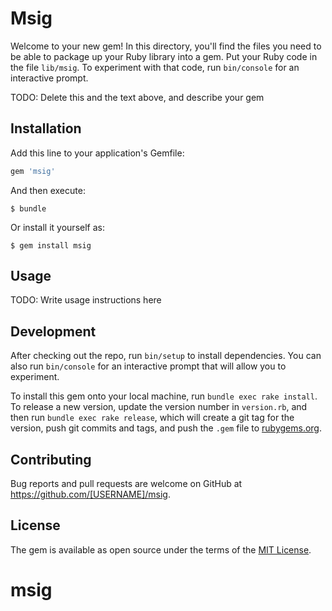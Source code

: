 # Msig

Welcome to your new gem! In this directory, you'll find the files you need to be able to package up your Ruby library into a gem. Put your Ruby code in the file `lib/msig`. To experiment with that code, run `bin/console` for an interactive prompt.

TODO: Delete this and the text above, and describe your gem

## Installation

Add this line to your application's Gemfile:

```ruby
gem 'msig'
```

And then execute:

    $ bundle

Or install it yourself as:

    $ gem install msig

## Usage

TODO: Write usage instructions here

## Development

After checking out the repo, run `bin/setup` to install dependencies. You can also run `bin/console` for an interactive prompt that will allow you to experiment.

To install this gem onto your local machine, run `bundle exec rake install`. To release a new version, update the version number in `version.rb`, and then run `bundle exec rake release`, which will create a git tag for the version, push git commits and tags, and push the `.gem` file to [rubygems.org](https://rubygems.org).

## Contributing

Bug reports and pull requests are welcome on GitHub at https://github.com/[USERNAME]/msig.

## License

The gem is available as open source under the terms of the [MIT License](https://opensource.org/licenses/MIT).
# msig
